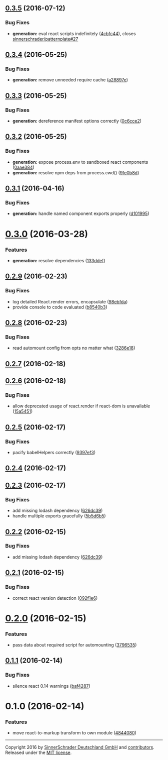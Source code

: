 <a name="0.3.5"></a>
## [0.3.5](https://github.com/sinnerschrader/patternplate-transform-react/compare/v0.3.4...v0.3.5) (2016-07-12)


### Bug Fixes

* **generation:** eval react scripts indefinitely ([4cbfc44](https://github.com/sinnerschrader/patternplate-transform-react/commit/4cbfc44)), closes [sinnerschrader/patternplate#27](https://github.com/sinnerschrader/patternplate/issues/27)



<a name="0.3.4"></a>
## [0.3.4](https://github.com/sinnerschrader/patternplate-transform-react/compare/v0.3.3...v0.3.4) (2016-05-25)


### Bug Fixes

* **generation:** remove unneeded require cache ([a28897e](https://github.com/sinnerschrader/patternplate-transform-react/commit/a28897e))



<a name="0.3.3"></a>
## [0.3.3](https://github.com/sinnerschrader/patternplate-transform-react/compare/v0.3.2...v0.3.3) (2016-05-25)


### Bug Fixes

* **generation:** dereference manifest options correctly ([0c6cce2](https://github.com/sinnerschrader/patternplate-transform-react/commit/0c6cce2))



<a name="0.3.2"></a>
## [0.3.2](https://github.com/sinnerschrader/patternplate-transform-react/compare/v0.3.1...v0.3.2) (2016-05-25)


### Bug Fixes

* **generation:** expose process.env to sandboxed react components ([0aae384](https://github.com/sinnerschrader/patternplate-transform-react/commit/0aae384))
* **generation:** resolve npm deps from process.cwd() ([9fe0b8d](https://github.com/sinnerschrader/patternplate-transform-react/commit/9fe0b8d))



<a name="0.3.1"></a>
## [0.3.1](https://github.com/sinnerschrader/patternplate-transform-react/compare/v0.3.0...v0.3.1) (2016-04-16)


### Bug Fixes

* **generation:** handle named component exports properly ([d101995](https://github.com/sinnerschrader/patternplate-transform-react/commit/d101995))



<a name="0.3.0"></a>
# [0.3.0](https://github.com/sinnerschrader/patternplate-transform-react/compare/v0.2.9...v0.3.0) (2016-03-28)


### Features

* **generation:** resolve dependencies ([133ddef](https://github.com/sinnerschrader/patternplate-transform-react/commit/133ddef))



<a name="0.2.9"></a>
## [0.2.9](https://github.com/sinnerschrader/patternplate-transform-react/compare/v0.2.8...v0.2.9) (2016-02-23)


### Bug Fixes

* log detailed React.render errors, encapsulate ([98ebfda](https://github.com/sinnerschrader/patternplate-transform-react/commit/98ebfda))
* provide console to code evaluated ([b8540b3](https://github.com/sinnerschrader/patternplate-transform-react/commit/b8540b3))



<a name="0.2.8"></a>
## [0.2.8](https://github.com/sinnerschrader/patternplate-transform-react/compare/v0.2.7...v0.2.8) (2016-02-23)


### Bug Fixes

* read automount config from opts no matter what ([3286e18](https://github.com/sinnerschrader/patternplate-transform-react/commit/3286e18))



<a name="0.2.7"></a>
## [0.2.7](https://github.com/sinnerschrader/patternplate-transform-react/compare/v0.2.6...v0.2.7) (2016-02-18)




<a name="0.2.6"></a>
## [0.2.6](https://github.com/sinnerschrader/patternplate-transform-react/compare/v0.2.5...v0.2.6) (2016-02-18)


### Bug Fixes

* allow deprecated usage of react.render if react-dom is unavailable ([15a5451](https://github.com/sinnerschrader/patternplate-transform-react/commit/15a5451))



<a name="0.2.5"></a>
## [0.2.5](https://github.com/sinnerschrader/patternplate-transform-react/compare/v0.2.4...v0.2.5) (2016-02-17)


### Bug Fixes

* pacify babelHelpers correctly ([9397ef3](https://github.com/sinnerschrader/patternplate-transform-react/commit/9397ef3))



<a name="0.2.4"></a>
## [0.2.4](https://github.com/sinnerschrader/patternplate-transform-react/compare/v0.2.3...v0.2.4) (2016-02-17)




<a name="0.2.3"></a>
## [0.2.3](https://github.com/sinnerschrader/patternplate-transform-react/compare/v0.2.1...v0.2.3) (2016-02-17)


### Bug Fixes

* add missing lodash dependency ([626dc39](https://github.com/sinnerschrader/patternplate-transform-react/commit/626dc39))
* handle multiple exports gracefully ([5b5d6b5](https://github.com/sinnerschrader/patternplate-transform-react/commit/5b5d6b5))



<a name="0.2.2"></a>
## [0.2.2](https://github.com/sinnerschrader/patternplate-transform-react/compare/v0.2.1...v0.2.2) (2016-02-15)


### Bug Fixes

* add missing lodash dependency ([626dc39](https://github.com/sinnerschrader/patternplate-transform-react/commit/626dc39))



<a name="0.2.1"></a>
## [0.2.1](https://github.com/sinnerschrader/patternplate-transform-react/compare/v0.2.0...v0.2.1) (2016-02-15)


### Bug Fixes

* correct react version detection ([092f1e6](https://github.com/sinnerschrader/patternplate-transform-react/commit/092f1e6))



<a name="0.2.0"></a>
# [0.2.0](https://github.com/sinnerschrader/patternplate-transform-react/compare/v0.1.1...v0.2.0) (2016-02-15)


### Features

* pass data about required script for automounting ([3796535](https://github.com/sinnerschrader/patternplate-transform-react/commit/3796535))



<a name="0.1.1"></a>
## [0.1.1](https://github.com/sinnerschrader/patternplate-transform-react/compare/v0.1.0...v0.1.1) (2016-02-14)


### Bug Fixes

* silence react 0.14 warnings ([baf4287](https://github.com/sinnerschrader/patternplate-transform-react/commit/baf4287))



<a name="0.1.0"></a>
# 0.1.0 (2016-02-14)


### Features

* move react-to-markup transform to own module ([4844080](https://github.com/sinnerschrader/patternplate-transform-react/commit/4844080))





---
Copyright 2016 by [SinnerSchrader Deutschland GmbH](https://github.com/sinnerschrader) and [contributors](./graphs/contributors). Released under the [MIT license]('./license.md').
